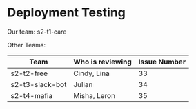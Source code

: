 # Deployment Testing
    
Our team: s2-t1-care

Other Teams:
  
| Team                     | Who is reviewing | Issue Number |
|--------------------------|------------------|--------------|
| s2-t2-free               | Cindy, Lina      |   33         |
| s2-t3-slack-bot          | Julian           |   34         |
| s2-t4-mafia              | Misha, Leron     |   35         |
